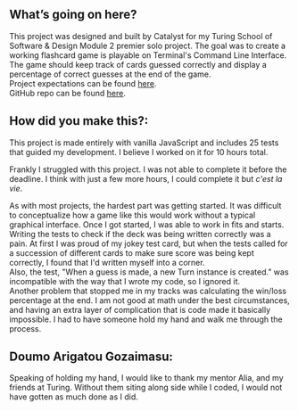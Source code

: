 ## What’s going on here?
This project was designed and built by Catalyst for my Turing School of Software & Design Module 2 premier solo project. The goal was to create a working flashcard game is playable on Terminal's Command Line Interface. The game should keep track of cards guessed correctly and display a percentage of correct guesses at the end of the game.\
Project expectations can be found <a href="https://frontend.turing.edu/projects/flash-cards.html">here</a>.\
GitHub repo can be found <a href="https://github.com/Catalyst4Change/flashcards">here</a>.

## How did you make this?:
This project is made entirely with vanilla JavaScript and includes 25 tests that guided my development. I believe I worked on it for 10 hours total.

Frankly I struggled with this project. I was not able to complete it before the deadline. I think with just a few more hours, I could complete it but <i>c'est la vie</i>.

As with most projects, the hardest part was getting started. It was difficult to conceptualize how a game like this would work without a typical graphical interface. Once I got started, I was able to work in fits and starts.\
Writing the tests to check if the deck was being written correctly was a pain. At first I was proud of my jokey test card, but when the tests called for a succession of different cards to make sure score was being kept correctly, I found that I'd written myself into a corner.\
Also, the test, "When a guess is made, a new Turn instance is created." was incompatible with the way that I wrote my code, so I ignored it.\
Another problem that stopped me in my tracks was calculating the win/loss percentage at the end. I am not good at math under the best circumstances, and having an extra layer of complication that is code made it basically impossible. I had to have someone hold my hand and walk me through the process.

## Doumo Arigatou Gozaimasu:
Speaking of holding my hand, I would like to thank my mentor Alia, and my friends at Turing. Without them siting along side while I coded, I would not have gotten as much done as I did.